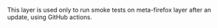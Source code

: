 This layer is used only to run smoke tests on meta-firefox layer after an update, using GitHub actions.

